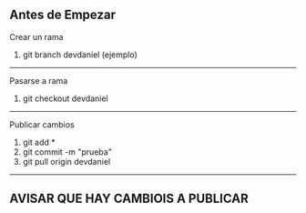 Antes de Empezar
-------------------------------
Crear un rama
1. git branch devdaniel (ejemplo)
------------------------------
Pasarse a rama
1. git checkout devdaniel
------------------------------
Publicar cambios
1. git add *
2. git commit -m "prueba"
3. git pull origin devdaniel
------------------------------
AVISAR QUE HAY CAMBIOIS A PUBLICAR
-

